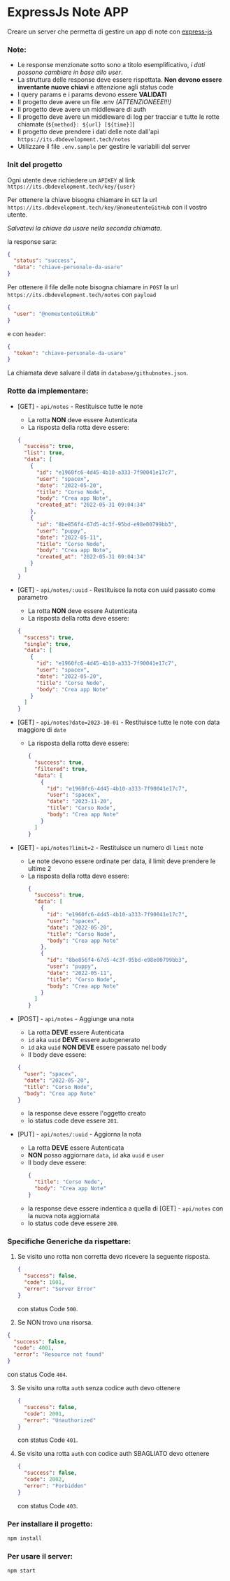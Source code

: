 # ExpressJs Note APP

Creare un server che permetta di gestire un app di note con [express-js](https://expressjs.com/it/)

### Note:

- Le response menzionate sotto sono a titolo esemplificativo, _i dati possono cambiare in base allo user_.
- La struttura delle response deve essere rispettata. **Non devono essere inventante nuove chiavi** e attenzione agli status code
- I query params e i params devono essere **VALIDATI**
- Il progetto deve avere un file .env _(ATTENZIONEEE!!!)_
- Il progetto deve avere un middleware di auth
- Il progetto deve avere un middleware di log per tracciar e tutte le rotte chiamate (`${method}: ${url} [${time}]`)
- Il progetto deve prendere i dati delle note dall'api `https://its.dbdevelopment.tech/notes`
- Utilizzare il file `.env.sample` per gestire le variabili del server

### Init del progetto

Ogni utente deve richiedere un `APIKEY` al link `https://its.dbdevelopment.tech/key/{user}`

Per ottenere la chiave bisogna chiamare in `GET` la url `https://its.dbdevelopment.tech/key/@nomeutenteGitHub` con il vostro utente.

_Salvatevi la chiave da usare nella seconda chiamata_.

la response sara:

```json
{
  "status": "success",
  "data": "chiave-personale-da-usare"
}
```

Per ottenere il file delle note bisogna chiamare in `POST` la url `https://its.dbdevelopment.tech/notes`
con `payload`

```json
{
  "user": "@nomeutenteGitHub"
}
```

e con `header`:

```json
{
  "token": "chiave-personale-da-usare"
}
```

La chiamata deve salvare il data in `database/githubnotes.json`.

### Rotte da implementare:

- [GET] - `api/notes` - Restituisce tutte le note
  - La rotta **NON** deve essere Autenticata
  - La risposta della rotta deve essere:
  ```json
  {
    "success": true,
    "list": true,
    "data": [
      {
        "id": "e1960fc6-4d45-4b10-a333-7f90041e17c7",
        "user": "spacex",
        "date": "2022-05-20",
        "title": "Corso Node",
        "body": "Crea app Note",
        "created_at": "2022-05-31 09:04:34"
      },
      {
        "id": "8be856f4-67d5-4c3f-95bd-e98e00799bb3",
        "user": "puppy",
        "date": "2022-05-11",
        "title": "Corso Node",
        "body": "Crea app Note",
        "created_at": "2022-05-31 09:04:34"
      }
    ]
  }
  ```
- [GET] - `api/notes/:uuid` - Restituisce la nota con uuid passato come parametro
  - La rotta **NON** deve essere Autenticata
  - La risposta della rotta deve essere:
  ```json
  {
    "success": true,
    "single": true,
    "data": [
      {
        "id": "e1960fc6-4d45-4b10-a333-7f90041e17c7",
        "user": "spacex",
        "date": "2022-05-20",
        "title": "Corso Node",
        "body": "Crea app Note"
      }
    ]
  }
  ```
- [GET] - `api/notes?date=2023-10-01` - Restituisce tutte le note con data maggiore di `date`
  - La risposta della rotta deve essere:
    ```json
    {
      "success": true,
      "filtered": true,
      "data": [
        {
          "id": "e1960fc6-4d45-4b10-a333-7f90041e17c7",
          "user": "spacex",
          "date": "2023-11-20",
          "title": "Corso Node",
          "body": "Crea app Note"
        }
      ]
    }
    ```
- [GET] - `api/notes?limit=2` - Restituisce un numero di `limit` note

  - Le note devono essere ordinate per data, il limit deve prendere le ultime 2
  - La risposta della rotta deve essere:
    ```json
    {
      "success": true,
      "data": [
        {
          "id": "e1960fc6-4d45-4b10-a333-7f90041e17c7",
          "user": "spacex",
          "date": "2022-05-20",
          "title": "Corso Node",
          "body": "Crea app Note"
        },
        {
          "id": "8be856f4-67d5-4c3f-95bd-e98e00799bb3",
          "user": "puppy",
          "date": "2022-05-11",
          "title": "Corso Node",
          "body": "Crea app Note"
        }
      ]
    }
    ```

- [POST] - `api/notes` - Aggiunge una nota

  - La rotta **DEVE** essere Autenticata
  - `id` aka `uuid` **DEVE** essere autogenerato
  - `id` aka `uuid` **NON DEVE** essere passato nel body
  - Il body deve essere:

  ```json
  {
    "user": "spacex",
    "date": "2022-05-20",
    "title": "Corso Node",
    "body": "Crea app Note"
  }
  ```

  - la response deve essere l'oggetto creato
  - lo status code deve essere `201`.

- [PUT] - `api/notes/:uuid` - Aggiorna la nota
  - La rotta **DEVE** essere Autenticata
  - **NON** posso aggiornare `data`, `id` aka `uuid` e `user`
  - Il body deve essere:
    ```json
    {
      "title": "Corso Node",
      "body": "Crea app Note"
    }
    ```
  - la response deve essere indentica a quella di [GET] - `api/notes` con la nuova nota aggiornata
  - lo status code deve essere `200`.

### Specifiche Generiche da rispettare:

1. Se visito uno rotta non corretta devo ricevere la seguente risposta.

   ```json
   {
     "success": false,
     "code": 1001,
     "error": "Server Error"
   }
   ```

   con status Code `500`.

2. Se NON trovo una risorsa.

```json
{
  "success": false,
  "code": 4001,
  "error": "Resource not found"
}
```

con status Code `404`.

3. Se visito una rotta `auth` senza codice auth devo ottenere

   ```json
   {
     "success": false,
     "code": 2001,
     "error": "Unauthorized"
   }
   ```

   con status Code `401`.

4. Se visito una rotta `auth` con codice auth SBAGLIATO devo ottenere
   ```json
   {
     "success": false,
     "code": 2002,
     "error": "Forbidden"
   }
   ```
   con status Code `403`.

### Per installare il progetto:

```bash
npm install
```

### Per usare il server:

```bash
npm start
```
